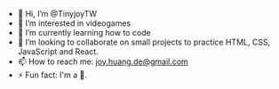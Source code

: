 - 👋 Hi, I’m @TinyjoyTW
- 👀 I’m interested in videogames
- 🌱 I’m currently learning how to code
- 💞️ I’m looking to collaborate on small projects to practice HTML, CSS, JavaScript and React.
- 📫 How to reach me: joy.huang.de@gmail.com
- ⚡ Fun fact: I'm a 🍌.

<!---
TinyjoyTW/TinyjoyTW is a ✨ special ✨ repository because its `README.md` (this file) appears on your GitHub profile.
You can click the Preview link to take a look at your changes.
--->
